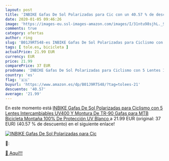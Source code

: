 ```yaml
---
layout: post
title: 'INBIKE Gafas De Sol Polarizadas para Cic con un 40.57 % de descuento'
date: 2020-01-05 09:46:26
image: 'https://images-eu.ssl-images-amazon.com/images/I/31ntu98sjhL._SL200_.jpg'
comments: true
category: ofertas
author: ring
slug: 'B01J9RTS48-es INBIKE Gafas De Sol Polarizadas para Ciclismo con 5 Lentes...'
tags: [ tole.es, bicicleta ]
actualPrice: 21.99 EUR
currency: EUR
price: 21.99
comparePrice: 37 EUR
prodname: 'INBIKE Gafas De Sol Polarizadas para Ciclismo con 5 Lentes Intercambiables UV400 Y Montura De TR-90  Gafas para MTB Bicicleta Montaña 100% De Protección UV Blanco '
country: 'es'
flag: '🇪🇸'
buyurl: 'https://www.amazon.es/dp/B01J9RTS48/?tag=tolees-21'
descuento: '40.57'
average: '21.99'
---
```


En este momento está [INBIKE Gafas De Sol Polarizadas para Ciclismo con 5 Lentes Intercambiables UV400 Y Montura De TR-90  Gafas para MTB Bicicleta Montaña 100% De Protección UV Blanco ](https://www.amazon.es/dp/B01J9RTS48/?tag=tolees-21) a 21.99 EUR (original: 37 EUR) (40.57 %  de descuento) en el siguiente enlace!

[![INBIKE Gafas De Sol Polarizadas para Cic](https://images-eu.ssl-images-amazon.com/images/I/31ntu98sjhL._SL200_.jpg)](https://www.amazon.es/dp/B01J9RTS48/?tag=tolees-21)

🔎:


[🛒 Aquí!!!](https://www.amazon.es/dp/B01J9RTS48/?tag=tolees-21)
